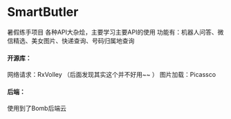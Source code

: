 # SmartButler
暑假练手项目
各种API大杂烩，主要学习主要API的使用
功能有：机器人问答、微信精选、美女图片、快递查询、号码归属地查询

#### 开源库：
网络请求：RxVolley （后面发现其实这个并不好用~~ ）
图片加载：Picassco

#### 后端：
使用到了Bomb后端云

